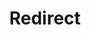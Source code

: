 ﻿---
layout: src/layouts/Redirect.astro
title: Redirect
redirect: /docs/index
pubDate:  2023-01-01
navSearch: false
navSitemap: false
navMenu: false
---
